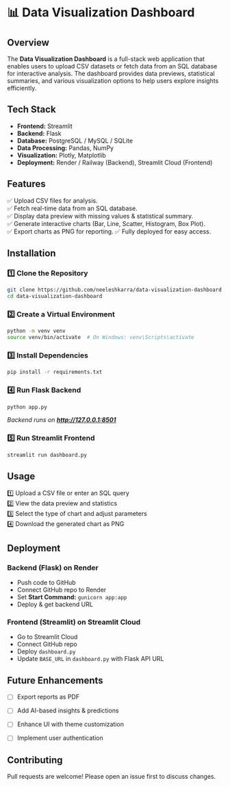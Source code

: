# 📊 Data Visualization Dashboard

## **Overview**
The **Data Visualization Dashboard** is a full-stack web application that enables users to upload CSV datasets or fetch data from an SQL database for interactive analysis. The dashboard provides data previews, statistical summaries, and various visualization options to help users explore insights efficiently.

## **Tech Stack**
- **Frontend:** Streamlit
- **Backend:** Flask
- **Database:** PostgreSQL / MySQL / SQLite
- **Data Processing:** Pandas, NumPy
- **Visualization:** Plotly, Matplotlib
- **Deployment:** Render / Railway (Backend), Streamlit Cloud (Frontend)

## **Features**
✅ Upload CSV files for analysis.  
✅ Fetch real-time data from an SQL database.  
✅ Display data preview with missing values & statistical summary.  
✅ Generate interactive charts (Bar, Line, Scatter, Histogram, Box Plot).  
✅ Export charts as PNG for reporting.
✅ Fully deployed for easy access. 

## **Installation**
### **1️⃣ Clone the Repository**
```bash
git clone https://github.com/neeleshkarra/data-visualization-dashboard.git
cd data-visualization-dashboard
```

### **2️⃣ Create a Virtual Environment**
```bash
python -m venv venv
source venv/bin/activate  # On Windows: venv\Scripts\activate
```

### **3️⃣ Install Dependencies**
```bash
pip install -r requirements.txt
```

### **4️⃣ Run Flask Backend**
```bash
python app.py
```
_Backend runs on **http://127.0.0.1:8501**_

### **5️⃣ Run Streamlit Frontend**
```bash
streamlit run dashboard.py
```

## **Usage**
1️⃣ Upload a CSV file or enter an SQL query  
2️⃣ View the data preview and statistics  
3️⃣ Select the type of chart and adjust parameters  
4️⃣ Download the generated chart as PNG  

## **Deployment**
### **Backend (Flask) on Render**
- Push code to GitHub
- Connect GitHub repo to Render
- Set **Start Command:** `gunicorn app:app`
- Deploy & get backend URL

### **Frontend (Streamlit) on Streamlit Cloud**
- Go to Streamlit Cloud
- Connect GitHub repo
- Deploy `dashboard.py`
- Update `BASE_URL` in `dashboard.py` with Flask API URL

## **Future Enhancements**
- [ ] Export reports as PDF
- [ ] Add AI-based insights & predictions
- [ ] Enhance UI with theme customization
- [ ] Implement user authentication



## **Contributing**
Pull requests are welcome! Please open an issue first to discuss changes.  

